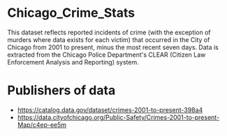 # Chicago_Crime_Stats
This dataset reflects reported incidents of crime (with the exception of murders where data exists for each victim) that occurred in the City of Chicago from 2001 to present, minus the most recent seven days. Data is extracted from the Chicago Police Department's CLEAR (Citizen Law Enforcement Analysis and Reporting) system. 

# Publishers of data
- https://catalog.data.gov/dataset/crimes-2001-to-present-398a4
- https://data.cityofchicago.org/Public-Safety/Crimes-2001-to-present-Map/c4ep-ee5m
